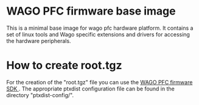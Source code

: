 # WAGO PFC firmware base image
This is a minimal base image for wago pfc hardware platform. It contains a set of linux tools and Wago specific extensions and drivers for accessing the hardware peripherals.

# How to create root.tgz
For the creation of the "root.tgz" file you can use the [WAGO PFC firmware SDK ](https://github.com/WAGO/pfc-firmware-sdk). The appropriate ptxdist configuration file can be found in the directory "ptxdist-config/". 

